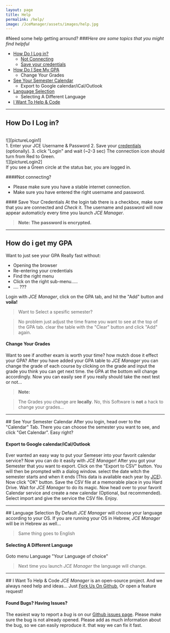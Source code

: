 ```yaml
---
layout: page
title: Help
permalink: /help/
image: /JceManager/assets/images/help.jpg
---
```


#Need some help getting arround?
###*Here are some topics that you might find helpful*



-  [How Do I Log in?][connect]
	-  <a href="#notConnecting">Not Connecting</a>
	-  <a href="#credentials">Save your credentials</a>
-  [How Do I See My GPA][GPA]
	-  Change Your Grades
-  [See Your Semester Calendar][cal]
	-  Export to Google calendar/iCal/Outlook
-  [Language Selection][loco]
	-  Selecting A Different Language
-  [I Want To Help & Code][fork]



---
## <a name="connect"></a><i class="fa fa-sign-in"></i> How Do I Log in?
<br/>
![][pictureLogin1]
<br/>
1. Enter your JCE Username & Password
2. Save your <a href="#credentials">credentials</a> (optionally).
3. click "Login" and wait (~2-3 sec)
The connection icon should turn from Red to Green.
<br/>
![][pictureLogin2]
<br/>
If you see a Green circle at the status bar, you are logged in.

####<a name="notConnecting"/><i class="fa fa-chain-broken"></i>Not connecting?

 - Please make sure you have a stable internet connection.
 - Make sure you have entered the right username and password.

####<a name="credentials"/><i class="fa fa-floppy-o"></i> Save Your Credentials
At the login tab there is a checkbox, make sure that you are connected and *Check* it.
The username and password will now appear automaticly every time you launch *JCE Manager*.

>**Note:** <b>The password is encrypted.</b>

---

## <a name="GPA"></a><i class="fa fa-file"></i> How do i get my GPA
Want to just see your GPA Really fast without: 

 - Opening the browser
 - Re-entering your credentials 
 - Find the right menu
 - Click on the right sub-menu.....
 - .... ???

Login with *JCE Manager*, click on the GPA tab, and hit the "Add" button and **voila!**
>Want to Select a spesific semester? 

>No problem just adjust the time frame you want to see at the top of the GPA tab. clear the table with the
>"Clear" button and click "Add" again.

#### <i class="fa fa-search"></i> Change Your Grades
Want to see if another exam is worth your time? how mutch dose it effect your GPA?
After you have added your GPA table to *JCE Manager* you can change the grade of each course by clicking on the grade and input the grade you think you can get next time. the GPA at the bottom will change accordingly.
Now you can easily see if you really should take the next test or not...

>**Note:**

>The Grades you change are **locally**. No, this Software is **not** a hack to change your grades...

---

##<a name="cal"></a> <i class="fa fa-calendar"></i> See Your Semester Calendar
After you login, head over to the "Calendar" Tab.
There you can choose the semester you want to see, and click "Get Calendar".
Easy right?

#### <i class="fa fa-share"></i> Export to Google calendar/iCal/Outlook
Ever wanted an easy way to put your Semeser into your favorit calendar service?
Now you can do it easily with *JCE Manager*!
After you got your Semester that you want to export. Click on the "Export to CSV" button. You will then be prompted with a dialog window.
select the date witch the semester starts and when it ends (This data is available each year by [JCE][jce]). Now click "OK" button. Save the CSV file at a memorable place in you Hard Drive. Wait for *JCE Manager* to do its magic.
Now head over to your favorit Calendar service and create a new calendar (Optional, but recommended).
Select import and give the service the CSV file.
Enjoy.

---

##<a name="loco"></a> <i class="fa fa-globe"></i> Language Selection
By Default *JCE Manager* will choose your language according to your OS. 
If you are running your OS in Hebrew, *JCE Manager* will be in Hebrew as well... 
> Same thing goes to English

#### <i class="fa fa-globe"></i> Selecting A Different Language
Goto menu <i class="fa fa-arrow-right"></i> Language <i class="fa fa-arrow-right"></i> "Your Language of choice"
>Next time you launch *JCE Manager* the language will change.

---

##<a name="fork"></a> <i class="fa fa-github"></i> I Want To Help & Code
*JCE Manager* is an open-source project. And we always need help and ideas...
Just [<i class="fa fa-code-fork"></i>Fork Us On Github][git], Or open a feature request!

#### <i class="fa fa-bug"></i> Found Bugs? Having Issues?
The easiest way to report a *bug* is on our [<i class="fa fa-github"></i> Github issues page][gitbug].
Please make sure the bug is not already opened. Please add as much information about the bug, so we can easily reproduce it. that way we can fix it fast.

[connect]: #connect
[GPA]: #GPA
[cal]: #cal 
[loco]: #loco
[fork]: #fork
[git]: https://github.com/liranbg/JceManager
[gitbug]: https://github.com/liranbg/JceManager/issues/new
[jce]: http://www.jce.ac.il/
[pictureLogin1]: ./assets/images/helpEnd/login1.png
[pictureLogin2]: ./assets/images/helpEnd/login2.png
[pictureGPA1]: ./assets/images/helpEnd/gpa1.png
[pictureGPA2]: ./assets/images/helpEnd/gpa2.png
[pictureGPA3]: ./assets/images/helpEnd/gpa3.png
[pictureLang1]: ./assets/images/helpEnd/langchange1.png
[pictureLang2]: ./assets/images/helpEnd/langchange2.png
[pictureLang3]: ./assets/images/helpEnd/langchange3.png
[pictureCal1]: ./assets/images/helpEnd/cal1.png
[pictureCal2]: ./assets/images/helpEnd/cal2.png
[pictureCalExpo1]: ./assets/images/helpEnd/calexpo1.png
[pictureCalExpo2]: ./assets/images/helpEnd/calexpo2.png
[pictureHowTo]: ./assets/images/helpEnd/howto.png
[pictureAbout]: ./assets/images/helpEnd/about.png